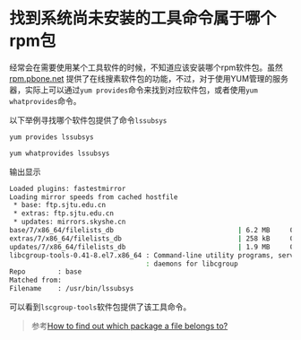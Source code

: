 # 找到系统尚未安装的工具命令属于哪个rpm包

经常会在需要使用某个工具软件的时候，不知道应该安装哪个rpm软件包。虽然 [rpm.pbone.net](http://rpm.pbone.net/) 提供了在线搜素软件包的功能，不过，对于使用YUM管理的服务器，实际上可以通过`yum provides`命令来找到对应软件包，或者使用`yum whatprovides`命令。

以下举例寻找哪个软件包提供了命令`lssubsys`

```bash
yum provides lssubsys

yum whatprovides lssubsys
```

输出显示

```bash
Loaded plugins: fastestmirror
Loading mirror speeds from cached hostfile
 * base: ftp.sjtu.edu.cn
 * extras: ftp.sjtu.edu.cn
 * updates: mirrors.skyshe.cn
base/7/x86_64/filelists_db                               | 6.2 MB     00:11
extras/7/x86_64/filelists_db                             | 258 kB     00:01
updates/7/x86_64/filelists_db                            | 1.9 MB     00:04
libcgroup-tools-0.41-8.el7.x86_64 : Command-line utility programs, services and
                                  : daemons for libcgroup
Repo        : base
Matched from:
Filename    : /usr/bin/lssubsys
```

可以看到`lscgroup-tools`软件包提供了该工具命令。

> 参考[How to find out which package a file belongs to?](http://unix.stackexchange.com/questions/4705/how-to-find-out-which-package-a-file-belongs-to)